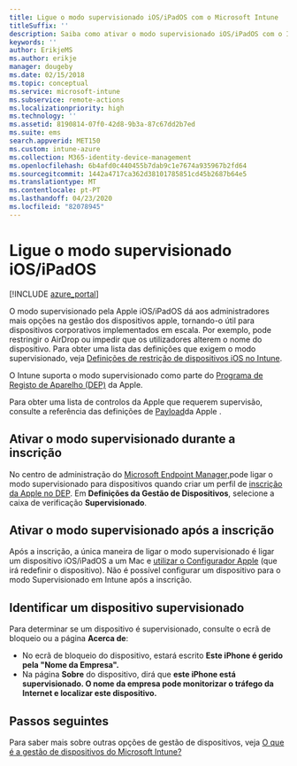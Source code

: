 ```yaml
---
title: Ligue o modo supervisionado iOS/iPadOS com o Microsoft Intune
titleSuffix: ''
description: Saiba como ativar o modo supervisionado iOS/iPadOS com o Intune.
keywords: ''
author: ErikjeMS
ms.author: erikje
manager: dougeby
ms.date: 02/15/2018
ms.topic: conceptual
ms.service: microsoft-intune
ms.subservice: remote-actions
ms.localizationpriority: high
ms.technology: ''
ms.assetid: 8190814-07f0-42d8-9b3a-87c67dd2b7ed
ms.suite: ems
search.appverid: MET150
ms.custom: intune-azure
ms.collection: M365-identity-device-management
ms.openlocfilehash: 6b4afd0c440455b7dab9c1e7674a935967b2fd64
ms.sourcegitcommit: 1442a4717ca362d38101785851cd45b2687b64e5
ms.translationtype: MT
ms.contentlocale: pt-PT
ms.lasthandoff: 04/23/2020
ms.locfileid: "82078945"
---
```

# <a name="turn-on-iosipados-supervised-mode"></a>Ligue o modo supervisionado iOS/iPadOS


[!INCLUDE [azure_portal](../includes/azure_portal.md)]

O modo supervisionado pela Apple iOS/iPadOS dá aos administradores mais opções na gestão dos dispositivos apple, tornando-o útil para dispositivos corporativos implementados em escala. Por exemplo, pode restringir o AirDrop ou impedir que os utilizadores alterem o nome do dispositivo. Para obter uma lista das definições que exigem o modo supervisionado, veja [Definições de restrição de dispositivos iOS no Intune](../configuration/device-restrictions-ios.md).

O Intune suporta o modo supervisionado como parte do [Programa de Registo de Aparelho (DEP)](../enrollment/device-enrollment-program-enroll-ios.md) da Apple.

Para obter uma lista de controlos da Apple que requerem supervisão, consulte a referência das definições de [Payload](http://help.apple.com/configurator/mac/2.4/#/cad5370d089)da Apple .

## <a name="turn-on-supervised-mode-during-enrollment"></a>Ativar o modo supervisionado durante a inscrição

No centro de administração do [Microsoft Endpoint Manager,](https://go.microsoft.com/fwlink/?linkid=2109431)pode ligar o modo supervisionado para dispositivos quando criar um perfil de [inscrição da Apple no DEP](../enrollment/device-enrollment-program-enroll-ios.md#create-an-apple-enrollment-profile). Em **Definições da Gestão de Dispositivos**, selecione a caixa de verificação **Supervisionado**.

## <a name="turn-on-supervised-mode-after-enrollment"></a>Ativar o modo supervisionado após a inscrição

Após a inscrição, a única maneira de ligar o modo supervisionado é ligar um dispositivo iOS/iPadOS a um Mac e [utilizar o Configurador Apple](../enrollment/apple-configurator-enroll-ios.md) (que irá redefinir o dispositivo). Não é possível configurar um dispositivo para o modo Supervisionado em Intune após a inscrição.

## <a name="identify-a-supervised-device"></a>Identificar um dispositivo supervisionado

Para determinar se um dispositivo é supervisionado, consulte o ecrã de bloqueio ou a página **Acerca de**:
- No ecrã de bloqueio do dispositivo, estará escrito **Este iPhone é gerido pela "Nome da Empresa".**
- Na página **Sobre** do dispositivo, dirá que **este iPhone está supervisionado. O nome da empresa pode monitorizar o tráfego da Internet e localizar este dispositivo.**

## <a name="next-steps"></a>Passos seguintes

Para saber mais sobre outras opções de gestão de dispositivos, veja [O que é a gestão de dispositivos do Microsoft Intune?](device-management.md)
